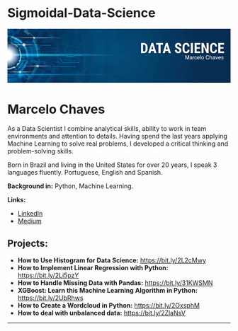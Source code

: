 # Sigmoidal-Data-Science


<p align="center">
  <img src="banner.png" >
</p>

# Marcelo Chaves

As a Data Scientist I combine analytical skills, ability to work in team environments and attention to details. Having spend the last years applying Machine Learning to solve real problems, I developed a critical thinking and problem-solving skills.

Born in Brazil and living in the United States for over 20 years, I speak 3 languages fluently. Portuguese, English and Spanish.

**Background in:** Python, Machine Learning.

**Links:**
* [LinkedIn](https://www.linkedin.com/in/marcelo-chaves-9a5920261/)
* [Medium](https://medium.com/@marcelochavesoficial)


## Projects:

* **How to Use Histogram for Data Science:** https://bit.ly/2L2cMwy
* **How to Implement Linear Regression with Python:** https://bit.ly/2Li5pzY
* **How to Handle Missing Data with Pandas:** https://bit.ly/31KWSMN
* **XGBoost: Learn this Machine Learning Algorithm in Python:** https://bit.ly/2UbRhws
* **How to Create a Wordcloud in Python:** https://bit.ly/2OxsphM
* **How to deal with unbalanced data:** https://bit.ly/2ZlaNsV

---
